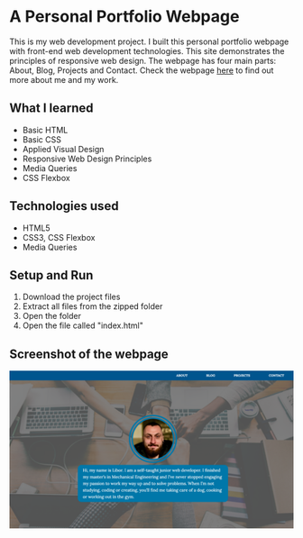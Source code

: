 # A Personal Portfolio Webpage
This is my web development project. I built this personal portfolio webpage with front-end web development technologies. This site demonstrates the principles of responsive web design. The webpage has four main parts: About, Blog, Projects and Contact. Check the webpage [here](https://libormarko.github.io/) to find out more about me and my work.

## What I learned
* Basic HTML
* Basic CSS
* Applied Visual Design
* Responsive Web Design Principles
* Media Queries
* CSS Flexbox

## Technologies used
* HTML5
* CSS3, CSS Flexbox
* Media Queries

## Setup and Run
1. Download the project files
2. Extract all files from the zipped folder
3. Open the folder
4. Open the file called "index.html"

## Screenshot of the webpage
![Screenshot of the webpage](./screenshot.png)
